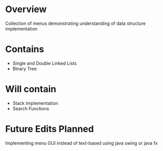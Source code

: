 # Overview
Collection of menus demonstrating understanding of data structure implementation
# Contains
- Single and Double Linked Lists
- Binary Tree
# Will contain
- Stack Implementation
- Search Functions
# Future Edits Planned
Implementing menu GUI instead of text-based using java swing or java fx
